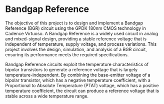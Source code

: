 # Bandgap Reference
The objective of this project is to design and implement a Bandgap Reference (BGR) circuit using the GPDK 180nm CMOS technology in Cadence Virtuoso. A Bandgap Reference is a widely used circuit in analog and mixed-signal design, providing a stable reference voltage that is independent of temperature, supply voltage, and process variations. This project involves the design, simulation, and analysis of a BGR circuit, ensuring its performance meets the required specifications.

Bandgap Reference circuits exploit the temperature characteristics of bipolar transistors to generate a reference voltage that is largely temperature-independent. By combining the base-emitter voltage of a bipolar transistor, which has a negative temperature coefficient, with a Proportional to Absolute Temperature (PTAT) voltage, which has a positive temperature coefficient, the circuit can produce a reference voltage that is stable across a wide temperature range.
